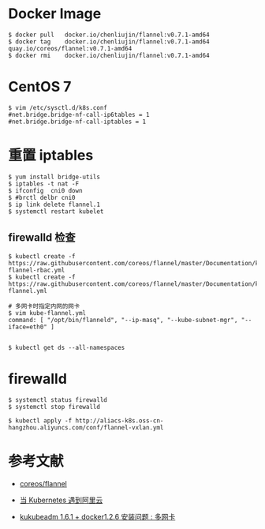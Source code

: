 # Docker Image
```
$ docker pull 	docker.io/chenliujin/flannel:v0.7.1-amd64
$ docker tag 	docker.io/chenliujin/flannel:v0.7.1-amd64  quay.io/coreos/flannel:v0.7.1-amd64
$ docker rmi 	docker.io/chenliujin/flannel:v0.7.1-amd64
```

# CentOS 7
```
$ vim /etc/sysctl.d/k8s.conf
#net.bridge.bridge-nf-call-ip6tables = 1
#net.bridge.bridge-nf-call-iptables = 1
```

# 重置 iptables 
```
$ yum install bridge-utils
$ iptables -t nat -F
$ ifconfig  cni0 down
$ #brctl delbr cni0
$ ip link delete flannel.1
$ systemctl restart kubelet
```

## firewalld 检查




```
$ kubectl create -f https://raw.githubusercontent.com/coreos/flannel/master/Documentation/kube-flannel-rbac.yml
$ kubectl create -f https://raw.githubusercontent.com/coreos/flannel/master/Documentation/kube-flannel.yml

# 多网卡时指定内网的网卡
$ vim kube-flannel.yml 
command: [ "/opt/bin/flanneld", "--ip-masq", "--kube-subnet-mgr", "--iface=eth0" ]


$ kubectl get ds --all-namespaces
```




# firewalld
```
$ systemctl status firewalld
$ systemctl stop firewalld
```


```
$ kubectl apply -f http://aliacs-k8s.oss-cn-hangzhou.aliyuncs.com/conf/flannel-vxlan.yml
```


# 参考文献
- [coreos/flannel](https://github.com/coreos/flannel/tree/master/Documentation)


- [当 Kubernetes 遇到阿里云](https://yq.aliyun.com/articles/68921#)
- [kukubeadm 1.6.1 + docker1.2.6 安装问题 : 多网卡](http://www.cnblogs.com/fengjian2016/p/6689212.html?utm_source=itdadao&utm_medium=referral)
